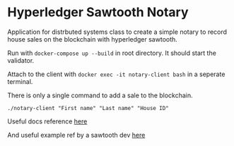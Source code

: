 # Hyperledger Sawtooth Notary
Application for distrbuted systems class to create a simple notary to record house sales on the blockchain with hyperledger sawtooth.


Run with `docker-compose up --build` in root directory. It should start the validator.

Attach to the client with  `docker exec -it notary-client bash` in a seperate terminal.  


There is only a single command to add a sale to the blockchain.

`./notary-client "First name" "Last name" "House ID"`

Useful docs reference [here](https://sawtooth.hyperledger.org/docs/core/releases/1.0.1/introduction.html)

And useful example ref by a sawtooth dev [here](github.com/inteldan/sawtooth-cookiejar)
